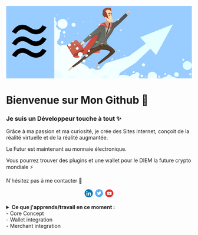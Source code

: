 ![MarcelintoSpace](https://github.com/MarcelintoSpace/MarcelintoSpace/blob/main/fond.png)

# Bienvenue sur Mon Github 👋

### Je suis un Développeur touche à tout ✨

Grâce à ma passion et ma curiosité, je crée des Sites internet, conçoit de la réalité virtuelle et de la réalité augmantée.

Le Futur est maintenant au monnaie électronique.

Vous pourrez trouver des plugins et une wallet pour le DIEM la future crypto mondiale ⚡

N'hésitez pas à me contacter 📮

<p align=center>
  <a href="https://www.linkedin.com/in/benjaminnedelec/"><img height="24" src="https://github.com/MarcelintoSpace/MarcelintoSpace/blob/main/icon1.png"/></a>
  <a href="https://twitter.com/NedelecBenjamin"><img height="24" src="https://github.com/MarcelintoSpace/MarcelintoSpace/blob/main/icon2.png"/></a>
  <a href="https://www.youtube.com/channel/UCyq-kN_U3a6mELoqgJSIK5A"><img height="24" src="https://github.com/MarcelintoSpace/MarcelintoSpace/blob/main/icon3.png"/></a>
</p>


<details>
  <summary><strong>Ce que j'apprends/travail en ce moment :</strong><summary>
    - Core Concept <br/>
    - Wallet integration <br/>
    - Merchant integration <br/>
</details>
